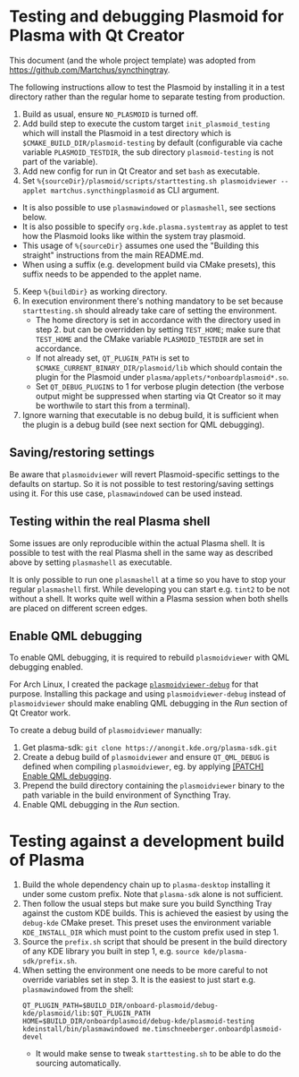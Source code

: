 # Testing and debugging Plasmoid for Plasma with Qt Creator
This document (and the whole project template) was adopted from https://github.com/Martchus/syncthingtray.

The following instructions allow to test the Plasmoid by installing it in a test directory
rather than the regular home to separate testing from production.

1. Build as usual, ensure `NO_PLASMOID` is turned off.
2. Add build step to execute the custom target `init_plasmoid_testing` which
   will install the Plasmoid in a test directory which is `$CMAKE_BUILD_DIR/plasmoid-testing`
   by default (configurable via cache variable `PLASMOID_TESTDIR`, the sub directory
   `plasmoid-testing` is not part of the variable).
3. Add new config for run in Qt Creator and set `bash` as executable.
4. Set `%{sourceDir}/plasmoid/scripts/starttesting.sh plasmoidviewer --applet martchus.syncthingplasmoid`
   as CLI argument.
  * It is also possible to use `plasmawindowed` or `plasmashell`, see sections below.
  * It is also possible to specify `org.kde.plasma.systemtray` as applet to test how the Plasmoid
    looks like within the system tray plasmoid.
  * This usage of `%{sourceDir}` assumes one used the "Building this straight" instructions
    from the main README.md.
  * When using a suffix (e.g. development build via CMake presets), this suffix needs to be appended
    to the applet name.
5. Keep `%{buildDir}` as working directory.
6. In execution environment there's nothing mandatory to be set because `starttesting.sh` should
   already take care of setting the environment.
    * The home directory is set in accordance with the directory used in step 2. but can be overridden
      by setting `TEST_HOME`; make sure that `TEST_HOME` and the CMake variable `PLASMOID_TESTDIR` are
      set in accordance.
    * If not already set, `QT_PLUGIN_PATH` is set to `$CMAKE_CURRENT_BINARY_DIR/plasmoid/lib` which
      should contain the plugin for the Plasmoid under `plasma/applets/*onboardplasmoid*.so`.
    * Set `QT_DEBUG_PLUGINS` to 1 for verbose plugin detection (the verbose output might be suppressed
      when starting via Qt Creator so it may be worthwile to start this from a terminal).
7. Ignore warning that executable is no debug build, it is sufficient when
   the plugin is a debug build (see next section for QML debugging).

## Saving/restoring settings

Be aware that `plasmoidviewer` will revert Plasmoid-specific settings to the defaults on
startup. So it is not possible to test restoring/saving settings using it.
For this use case, `plasmawindowed` can be used instead.

## Testing within the real Plasma shell

Some issues are only reproducible within the actual Plasma shell. It is possible to test
with the real Plasma shell in the same way as described above by setting `plasmashell` as
executable.

It is only possible to run one `plasmashell` at a time so you have to stop your regular
`plasmashell` first. While developing you can start e.g. `tint2` to be not without a shell.
It works quite well within a Plasma session when both shells are placed on different screen
edges.

## Enable QML debugging

To enable QML debugging, it is required to rebuild `plasmoidviewer` with QML debugging
enabled.

For Arch Linux, I created the package
[`plasmoidviewer-debug`](https://github.com/Martchus/PKGBUILDs/tree/master/plasmoidviewer-debug/default)
for that purpose. Installing this package and using `plasmoidviewer-debug` instead of `plasmoidviewer`
should make enabling QML debugging in the *Run* section of Qt Creator work.

To create a debug build of `plasmoidviewer` manually:

1. Get plasma-sdk: `git clone https://anongit.kde.org/plasma-sdk.git`
2. Create a debug build of `plasmoidviewer` and ensure `QT_QML_DEBUG` is defined when
   compiling `plasmoidviewer`, eg. by applying
   [[PATCH] Enable QML debugging](https://raw.githubusercontent.com/Martchus/PKGBUILDs/master/plasmoidviewer-debug/default/0001-Enable-QML-debugging.patch).
3. Prepend the build directory containing the `plasmoidviewer` binary to the path variable
   in the build environment of Syncthing Tray.
4. Enable QML debugging in the *Run* section.

# Testing against a development build of Plasma
1. Build the whole dependency chain up to `plasma-desktop` installing it under some custom prefix.
   Note that `plasma-sdk` alone is not sufficient.
2. Then follow the usual steps but make sure you build Syncthing Tray against the custom KDE builds.
   This is achieved the easiest by using the `debug-kde` CMake preset. This preset uses the environment
   variable `KDE_INSTALL_DIR` which must point to the custom prefix used in step 1.
3. Source the `prefix.sh` script that should be present in the build directory of any KDE library
   you built in step 1, e.g. `source kde/plasma-sdk/prefix.sh`.
4. When setting the environment one needs to be more careful to not override variables set in step 3.
   It is the easiest to just start e.g. `plasmawindowed` from the shell:
   ```
   QT_PLUGIN_PATH=$BUILD_DIR/onboard-plasmoid/debug-kde/plasmoid/lib:$QT_PLUGIN_PATH HOME=$BUILD_DIR/onboardplasmoid/debug-kde/plasmoid-testing kdeinstall/bin/plasmawindowed me.timschneeberger.onboardplasmoid-devel
   ```
      * It would make sense to tweak `starttesting.sh` to be able to do the sourcing automatically.
